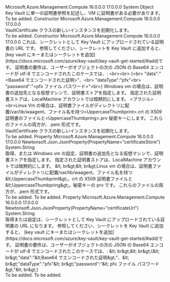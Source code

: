 <Type Name="VaultCertificate" FullName="Microsoft.Azure.Management.Compute.Models.VaultCertificate">
  <TypeSignature Language="C#" Value="public class VaultCertificate" />
  <TypeSignature Language="ILAsm" Value=".class public auto ansi beforefieldinit VaultCertificate extends System.Object" />
  <TypeSignature Language="DocId" Value="T:Microsoft.Azure.Management.Compute.Models.VaultCertificate" />
  <TypeSignature Language="VB.NET" Value="Public Class VaultCertificate" />
  <TypeSignature Language="F#" Value="type VaultCertificate = class" />
  <AssemblyInfo>
    <AssemblyName>Microsoft.Azure.Management.Compute</AssemblyName>
    <AssemblyVersion>16.0.0.0</AssemblyVersion>
    <AssemblyVersion>17.0.0.0</AssemblyVersion>
  </AssemblyInfo>
  <Base>
    <BaseTypeName>System.Object</BaseTypeName>
  </Base>
  <Interfaces />
  <Docs>
    <summary>
            Key Vault に単一の証明書参照を記述し、VM に証明書がある必要があります。
            </summary>
    <remarks>To be added.</remarks>
  </Docs>
  <Members>
    <Member MemberName=".ctor">
      <MemberSignature Language="C#" Value="public VaultCertificate ();" />
      <MemberSignature Language="ILAsm" Value=".method public hidebysig specialname rtspecialname instance void .ctor() cil managed" />
      <MemberSignature Language="DocId" Value="M:Microsoft.Azure.Management.Compute.Models.VaultCertificate.#ctor" />
      <MemberSignature Language="VB.NET" Value="Public Sub New ()" />
      <MemberType>Constructor</MemberType>
      <AssemblyInfo>
        <AssemblyName>Microsoft.Azure.Management.Compute</AssemblyName>
        <AssemblyVersion>16.0.0.0</AssemblyVersion>
        <AssemblyVersion>17.0.0.0</AssemblyVersion>
      </AssemblyInfo>
      <Parameters />
      <Docs>
        <summary>
            VaultCertificate クラスの新しいインスタンスを初期化します。
            </summary>
        <remarks>To be added.</remarks>
      </Docs>
    </Member>
    <Member MemberName=".ctor">
      <MemberSignature Language="C#" Value="public VaultCertificate (string certificateUrl = null, string certificateStore = null);" />
      <MemberSignature Language="ILAsm" Value=".method public hidebysig specialname rtspecialname instance void .ctor(string certificateUrl, string certificateStore) cil managed" />
      <MemberSignature Language="DocId" Value="M:Microsoft.Azure.Management.Compute.Models.VaultCertificate.#ctor(System.String,System.String)" />
      <MemberSignature Language="VB.NET" Value="Public Sub New (Optional certificateUrl As String = null, Optional certificateStore As String = null)" />
      <MemberSignature Language="F#" Value="new Microsoft.Azure.Management.Compute.Models.VaultCertificate : string * string -&gt; Microsoft.Azure.Management.Compute.Models.VaultCertificate" Usage="new Microsoft.Azure.Management.Compute.Models.VaultCertificate (certificateUrl, certificateStore)" />
      <MemberType>Constructor</MemberType>
      <AssemblyInfo>
        <AssemblyName>Microsoft.Azure.Management.Compute</AssemblyName>
        <AssemblyVersion>16.0.0.0</AssemblyVersion>
        <AssemblyVersion>17.0.0.0</AssemblyVersion>
      </AssemblyInfo>
      <Parameters>
        <Parameter Name="certificateUrl" Type="System.String" />
        <Parameter Name="certificateStore" Type="System.String" />
      </Parameters>
      <Docs>
        <param name="certificateUrl">これは、シークレットとして Key Vault にアップロードされている証明書の URL です。 参照してください、シークレットを Key Vault に追加すると、 [key vault にキーまたはシークレットを追加](https://docs.microsoft.com/azure/key-vault/key-vault-get-started/#add)です。
            証明書の要件は、ユーザーがオブジェクトの次の JSON の Base64 エンコードが utf-8 でエンコードされたこのケースでは、: &lt;br&gt;&lt;br&gt; {&lt;br&gt; "data":"&lt;Base64 でエンコードされた証明&gt;"、&lt;br&gt; "dataType":"pfx"&lt;br&gt; "password":"&lt;pfx ファイル パスワード&gt;"&lt;br&gt;}</param>
        <param name="certificateStore">Windows vm の場合は、証明書の追加先となる仮想マシンで、証明書ストアを指定します。 指定された証明書ストアは、LocalMachine アカウントでは暗黙的にします。 &lt;ブラジル&gt;&lt;br&gt;Linux Vm の場合は、証明書ファイルがディレクトリに配置/var/lib/waagent、ファイル名を持つ&lt;UppercaseThumbprint&gt;.crt の X509 証明書のファイルと&lt;UppercaseThumbpring&gt;.prv 秘密キーにします。 これらのファイルの両方が、.pem 形式です。</param>
        <summary>
            VaultCertificate クラスの新しいインスタンスを初期化します。
            </summary>
        <remarks>To be added.</remarks>
      </Docs>
    </Member>
    <Member MemberName="CertificateStore">
      <MemberSignature Language="C#" Value="public string CertificateStore { get; set; }" />
      <MemberSignature Language="ILAsm" Value=".property instance string CertificateStore" />
      <MemberSignature Language="DocId" Value="P:Microsoft.Azure.Management.Compute.Models.VaultCertificate.CertificateStore" />
      <MemberSignature Language="VB.NET" Value="Public Property CertificateStore As String" />
      <MemberSignature Language="F#" Value="member this.CertificateStore : string with get, set" Usage="Microsoft.Azure.Management.Compute.Models.VaultCertificate.CertificateStore" />
      <MemberType>Property</MemberType>
      <AssemblyInfo>
        <AssemblyName>Microsoft.Azure.Management.Compute</AssemblyName>
        <AssemblyVersion>16.0.0.0</AssemblyVersion>
        <AssemblyVersion>17.0.0.0</AssemblyVersion>
      </AssemblyInfo>
      <Attributes>
        <Attribute>
          <AttributeName>Newtonsoft.Json.JsonProperty(PropertyName="certificateStore")</AttributeName>
        </Attribute>
      </Attributes>
      <ReturnValue>
        <ReturnType>System.String</ReturnType>
      </ReturnValue>
      <Docs>
        <summary>
            取得、または Windows vm の設定、証明書の追加先となる仮想マシンで、証明書ストアを指定します。 指定された証明書ストアは、LocalMachine アカウントでは暗黙的にします。 &amp;lt; br&amp;gt;&amp;lt; br&amp;gt;Linux vm の場合は、証明書ファイルがディレクトリに配置/var/lib/waagent、ファイル名を持つ&amp;lt;UppercaseThumbprint&amp;gt;。crt の X509 証明書ファイルと&amp;lt;UppercaseThumbpring&amp;gt;。秘密キーの prv です。 これらのファイルの両方が、.pem 形式です。
            </summary>
        <value>To be added.</value>
        <remarks>To be added.</remarks>
      </Docs>
    </Member>
    <Member MemberName="CertificateUrl">
      <MemberSignature Language="C#" Value="public string CertificateUrl { get; set; }" />
      <MemberSignature Language="ILAsm" Value=".property instance string CertificateUrl" />
      <MemberSignature Language="DocId" Value="P:Microsoft.Azure.Management.Compute.Models.VaultCertificate.CertificateUrl" />
      <MemberSignature Language="VB.NET" Value="Public Property CertificateUrl As String" />
      <MemberSignature Language="F#" Value="member this.CertificateUrl : string with get, set" Usage="Microsoft.Azure.Management.Compute.Models.VaultCertificate.CertificateUrl" />
      <MemberType>Property</MemberType>
      <AssemblyInfo>
        <AssemblyName>Microsoft.Azure.Management.Compute</AssemblyName>
        <AssemblyVersion>16.0.0.0</AssemblyVersion>
        <AssemblyVersion>17.0.0.0</AssemblyVersion>
      </AssemblyInfo>
      <Attributes>
        <Attribute>
          <AttributeName>Newtonsoft.Json.JsonProperty(PropertyName="certificateUrl")</AttributeName>
        </Attribute>
      </Attributes>
      <ReturnValue>
        <ReturnType>System.String</ReturnType>
      </ReturnValue>
      <Docs>
        <summary>
            取得または設定は、シークレットとして Key Vault にアップロードされている証明書の URL になります。 参照してください、シークレットを Key Vault に追加すると、 [key vault にキーまたはシークレットを追加](https://docs.microsoft.com/azure/key-vault/key-vault-get-started/#add)です。
            証明書の要件は、ユーザーがオブジェクトの次の JSON の Base64 エンコードが utf-8 でエンコードされたこのケースでは、: &amp;lt; br&amp;gt;&amp;lt; br&amp;gt;{&amp;lt; br&amp;gt;"data":"&amp;lt;Base64 でエンコードされた証明&amp;gt;"、&amp;lt; br&amp;gt;"dataType":"pfx"&amp;lt; br&amp;gt;"password":"&amp;lt; pfx ファイル パスワード&amp;gt;"&amp;lt; br&amp;gt;}
            </summary>
        <value>To be added.</value>
        <remarks>To be added.</remarks>
      </Docs>
    </Member>
  </Members>
</Type>